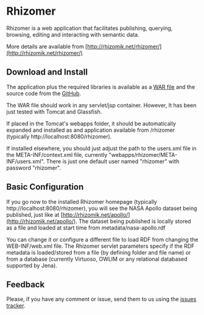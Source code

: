 Rhizomer
========
  
Rhizomer is a web application that facilitates publishing, querying, browsing, editing and interacting with semantic data.
  
More details are available from [http://rhizomik.net/rhizomer/](http://rhizomik.net/rhizomer/)
  
Download and Install
--------------------

The application plus the required libraries is available as a [WAR file](http://rhizomik.net/html/rhizomer/install/rhizomer.war) and the source code from the [GitHub](https://github.com/rhizomik/rhizomer).

The WAR file should work in any servlet/jsp container. However, It has been just tested with Tomcat and Glassfish.

If placed in the Tomcat's webapps folder, it should be automatically expanded and installed as and application available from /rhizomer (typically http://localhost:8080/rhizomer).

If installed elsewhere, you should just adjust the path to the users.xml file in the META-INF/context.xml file, currently "webapps/rhizomer/META-INF/users.xml". There is just one default user named "rhizomer" with password "rhizomer".

Basic Configuration
-------------------

If you go now to the installed Rhizomer homepage (typically http://localhost:8080/rhizomer), you will see the NASA Apollo dataset being published, just like at [http://rhizomik.net/apollo/](http://rhizomik.net/apollo/). The dataset being published is locally stored as a file and loaded at start time from metadata/nasa-apollo.rdf

You can change it or configure a different file to load RDF from changing the WEB-INF/web.xml file. The Rhizomer servlet parameters specify if the RDF metadata is loaded/stored from a file (by defining folder and file name) or from a database (currently Virtuoso, OWLIM or any relational databased supported by Jena).

Feedback
--------

Please, if you have any comment or issue, send them to us using the [issues tracker](https://github.com/rhizomik/rhizomer/issues).